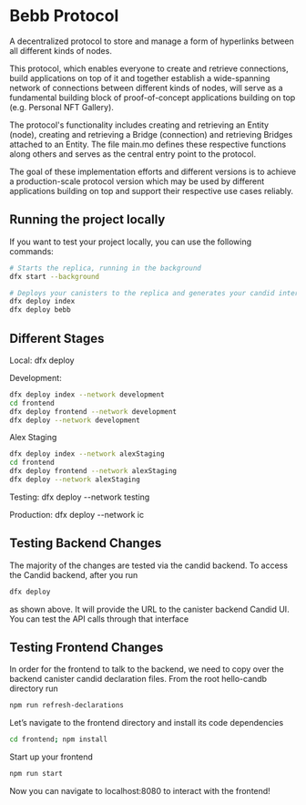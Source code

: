 # Bebb Protocol
A decentralized protocol to store and manage a form of hyperlinks between all different kinds of nodes.

This protocol, which enables everyone to create and retrieve connections, build applications on top of it and together establish a wide-spanning network of connections between different kinds of nodes, will serve as a fundamental building block of proof-of-concept applications building on top (e.g. Personal NFT Gallery).

The protocol's functionality includes creating and retrieving an Entity (node), creating and retrieving a Bridge (connection) and retrieving Bridges attached to an Entity. The file main.mo defines these respective functions along others and serves as the central entry point to the protocol. 

The goal of these implementation efforts and different versions is to achieve a production-scale protocol version which may be used by different applications building on top and support their respective use cases reliably.

## Running the project locally

If you want to test your project locally, you can use the following commands:

```bash
# Starts the replica, running in the background
dfx start --background

# Deploys your canisters to the replica and generates your candid interface
dfx deploy index
dfx deploy bebb
```

## Different Stages
Local:
dfx deploy

Development: 
```bash 
dfx deploy index --network development
cd frontend  
dfx deploy frontend --network development
dfx deploy --network development
```

Alex Staging
```bash
dfx deploy index --network alexStaging
cd frontend
dfx deploy frontend --network alexStaging
dfx deploy --network alexStaging
```


Testing:
dfx deploy --network testing

Production:
dfx deploy --network ic

## Testing Backend Changes
The majority of the changes are tested via the candid backend. To access the Candid backend, after you run
```bash
dfx deploy
```
as shown above. It will provide the URL to the canister backend Candid UI. You can test the API calls through that interface

## Testing Frontend Changes

In order for the frontend to talk to the backend, we need to copy over the backend canister candid declaration files. From the root hello-candb directory run
```bash
npm run refresh-declarations
```

Let’s navigate to the frontend directory and install its code dependencies
```bash
cd frontend; npm install
```

Start up your frontend
```bash
npm run start
```

Now you can navigate to localhost:8080 to interact with the frontend!
